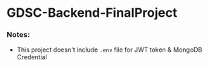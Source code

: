 # GDSC-Backend-FinalProject

###  Notes:
* This project doesn't include `.env` file for JWT token & MongoDB Credential
